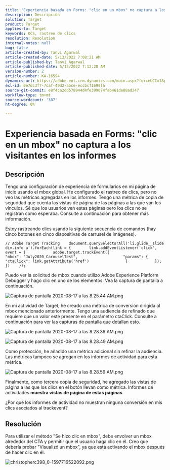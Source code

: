 ```yaml
---
title: 'Experiencia basada en Forms: "clic en un mbox" no captura a los visitantes en los informes'
description: Descripción
solution: Target
product: Target
applies-to: Target
keywords: KCS, rastreo de clics
resolution: Resolution
internal-notes: null
bug: false
article-created-by: Tanvi Agarwal
article-created-date: 5/13/2022 7:08:21 AM
article-published-by: Tanvi Agarwal
article-published-date: 5/13/2022 7:12:28 AM
version-number: 2
article-number: KA-16594
dynamics-url: https://adobe-ent.crm.dynamics.com/main.aspx?forceUCI=1&pagetype=entityrecord&etn=knowledgearticle&id=590e9573-8bd2-ec11-a7b5-00224809c27a
exl-id: 0e7dc3f7-7caf-40d2-a5ce-eccbcf1699fa
source-git-commit: e8f4ca2dd578944d4fe399074fab461de88ad247
workflow-type: tm+mt
source-wordcount: '387'
ht-degree: 0%

---
```


# Experiencia basada en Forms: &quot;clic en un mbox&quot; no captura a los visitantes en los informes

## Descripción


Tengo una configuración de experiencia de formularios en mi página de inicio usando el mbox global. He configurado el rastreo de clics, pero no veo las métricas agregadas en los informes. Tengo una métrica de copia de seguridad que cuenta las vistas de página de las páginas a las que van los vínculos. Sé que los usuarios ven estas páginas pero los clics no se registran como esperaba. Consulte a continuación para obtener más información.





Estoy rastreando clics usando la siguiente secuencia de comandos (hay cinco botones en cinco diapositivas de carrusel de imágenes).




```
// Adobe Target Tracking    document.querySelectorAll('li.glide__slide div.info a').forEach(link = {        link.addEventListener('click', event = {            adobe.target.trackEvent({                    "mbox": "July2020_CarouselTest",                    "params": {                    "ctaClick": link.getAttribute('href')                }            });        })    });
```




Puedo ver la solicitud de mbox cuando utilizo Adobe Experience Platform Debugger y hago clic en uno de los elementos. Vea la captura de pantalla a continuación.



![Captura de pantalla 2020-08-17 a las 8.25.44 AM.png](https://experienceleaguecommunities.adobe.com/t5/image/serverpage/image-id/26222i8EFBFA8432501D9E/image-size/medium?v=1.0&amp;amp;px=400 "Captura de pantalla 2020-08-17 a las 8.25.44 AM.png")



En mi actividad de Target, he creado una métrica de conversión dirigida al mbox mencionado anteriormente. Tengo una audiencia de refinado que requiere que un valor esté presente en el parámetro ctaClick. Consulte a continuación para ver las capturas de pantalla que detallan esto.



![Captura de pantalla 2020-08-17 a las 8.28.36 AM.png](https://experienceleaguecommunities.adobe.com/t5/image/serverpage/image-id/26225i9E8B86819537BB25/image-size/medium?v=1.0&amp;amp;px=400 "Captura de pantalla 2020-08-17 a las 8.28.36 AM.png")

![Captura de pantalla 2020-08-17 a las 8.28.49 AM.png](https://experienceleaguecommunities.adobe.com/t5/image/serverpage/image-id/26223i6D9AAA0A81236A58/image-size/medium?v=1.0&amp;amp;px=400 "Captura de pantalla 2020-08-17 a las 8.28.49 AM.png")







Como protección, he añadido una métrica adicional sin refinar la audiencia. Las métricas tampoco se agregan en los informes de actividad para esta métrica.



![Captura de pantalla 2020-08-17 a las 8.28.59 AM.png](https://experienceleaguecommunities.adobe.com/t5/image/serverpage/image-id/26224iFF036B11B2E932FC/image-size/medium?v=1.0&amp;amp;px=400 "Captura de pantalla 2020-08-17 a las 8.28.59 AM.png")



Finalmente, como tercera copia de seguridad, he agregado las vistas de página a las que los clics en el botón llevan como métrica. Informes de actividades <b>muestra vistas de página de estas páginas</b>.



¿Por qué los informes de actividad no muestran ninguna conversión en mis clics asociados al trackevent?


## Resolución




Para utilizar el método &quot;Se hizo clic en mbox&quot;, debe envolver un mbox alrededor del CTA y permitir que el usuario haga clic en él. Creo que debería probar &quot;Visualizó un mbox&quot;, ya que está activando el mbox después de hacer clic en él.



![christopherc398_0-1597716522092.png](https://experienceleaguecommunities.adobe.com/t5/image/serverpage/image-id/26237i01409F8DF7D2F948/image-size/medium?v=1.0&amp;amp;px=400)
